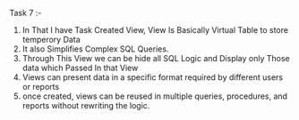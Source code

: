 Task 7 :-
1) In That I have Task Created View, View Is Basically Virtual Table to store temperory Data
2) It also Simplifies Complex SQL Queries.
3) Through This View we can be hide all SQL Logic and Display only Those data which Passed In that View
4) Views can present data in a specific format required by different users or reports
5) once created, views can be reused in multiple queries, procedures, and reports without rewriting the logic.
